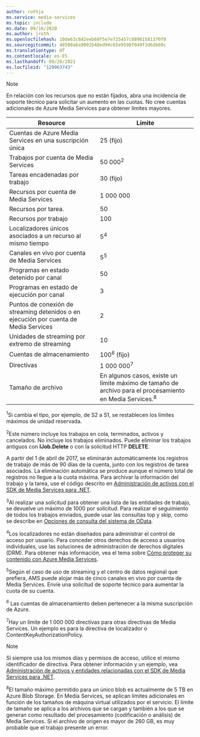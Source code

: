 ```yaml
---
author: rothja
ms.service: media-services
ms.topic: include
ms.date: 09/16/2020
ms.author: jroth
ms.openlocfilehash: 10de63c842eeb60f5e7e725457c88961581370f0
ms.sourcegitcommit: 48500a6a9002b48ed94c65e9598f049f3d6db60c
ms.translationtype: HT
ms.contentlocale: es-ES
ms.lasthandoff: 09/26/2021
ms.locfileid: "129063743"
---
```

>[!NOTE]
>En relación con los recursos que no están fijados, abra una incidencia de soporte técnico para solicitar un aumento en las cuotas. No cree cuentas adicionales de Azure Media Services para obtener límites mayores.

| Resource | Límite | 
| --- | --- | 
| Cuentas de Azure Media Services en una suscripción única | 25 (fijo) | 
| Trabajos por cuenta de Media Services | 50 000<sup>2</sup> |
| Tareas encadenadas por trabajo | 30 (fijo) |
| Recursos por cuenta de Media Services | 1 000 000|
| Recursos por tarea. | 50 |
| Recursos por trabajo | 100 |
| Localizadores únicos asociados a un recurso al mismo tiempo | 5<sup>4</sup> |
| Canales en vivo por cuenta de Media Services |5<sup>5</sup>|
| Programas en estado detenido por canal |50|
| Programas en estado de ejecución por canal |3|
| Puntos de conexión de streaming detenidos o en ejecución por cuenta de Media Services|2|
| Unidades de streaming por extremo de streaming |10 |
| Cuentas de almacenamiento | 100<sup>6</sup> (fijo) |
| Directivas | 1 000 000<sup>7</sup> |
| Tamaño de archivo| En algunos casos, existe un límite máximo de tamaño de archivo para el procesamiento en Media Services.<sup>8</sup> |

<sup>1</sup>Si cambia el tipo, por ejemplo, de S2 a S1, se restablecen los límites máximos de unidad reservada.

<sup>2</sup>Este número incluye los trabajos en cola, terminados, activos y cancelados. No incluye los trabajos eliminados. Puede eliminar los trabajos antiguos con **IJob.Delete** o con la solicitud HTTP **DELETE**.

A partir del 1 de abril de 2017, se eliminarán automáticamente los registros de trabajo de más de 90 días de la cuenta, junto con los registros de tarea asociados. La eliminación automática se produce aunque el número total de registros no llegue a la cuota máxima. Para archivar la información del trabajo y la tarea, use el código descrito en [Administración de activos con el SDK de Media Services para .NET](../articles/media-services/previous/media-services-dotnet-manage-entities.md).

<sup>3</sup>Al realizar una solicitud para obtener una lista de las entidades de trabajo, se devuelve un máximo de 1000 por solicitud. Para realizar el seguimiento de todos los trabajos enviados, puede usar las consultas top y skip, como se describe en [Opciones de consulta del sistema de OData](/previous-versions/dynamicscrm-2015/developers-guide/gg309461(v=crm.7)).

<sup>4</sup>Los localizadores no están diseñados para administrar el control de acceso por usuario. Para conceder otros derechos de acceso a usuarios individuales, use las soluciones de administración de derechos digitales (DRM). Para obtener más información, vea el tema sobre [Cómo proteger su contenido con Azure Media Services](../articles/media-services/latest/drm-content-protection-concept.md).

<sup>5</sup>Según el caso de uso de streaming y el centro de datos regional que prefiera, AMS puede alojar más de cinco canales en vivo por cuenta de Media Services. Envíe una solicitud de soporte técnico para aumentar la cuota de su cuenta.

<sup>6</sup> Las cuentas de almacenamiento deben pertenecer a la misma suscripción de Azure.

<sup>7</sup>Hay un límite de 1 000 000 directivas para otras directivas de Media Services. Un ejemplo es para la directiva de localizador o ContentKeyAuthorizationPolicy. 

>[!NOTE]
> Si siempre usa los mismos días y permisos de acceso, utilice el mismo identificador de directiva. Para obtener información y un ejemplo, vea [Administración de activos y entidades relacionadas con el SDK de Media Services para .NET](../articles/media-services/previous/media-services-dotnet-manage-entities.md#limit-access-policies).

<sup>8</sup>El tamaño máximo permitido para un único blob es actualmente de 5 TB en Azure Blob Storage. En Media Services, se aplican límites adicionales en función de los tamaños de máquina virtual utilizados por el servicio. El límite de tamaño se aplica a los archivos que se cargan y también a los que se generan como resultado del procesamiento (codificación o análisis) de Media Services. Si el archivo de origen es mayor de 260 GB, es muy probable que el trabajo presente un error. 

